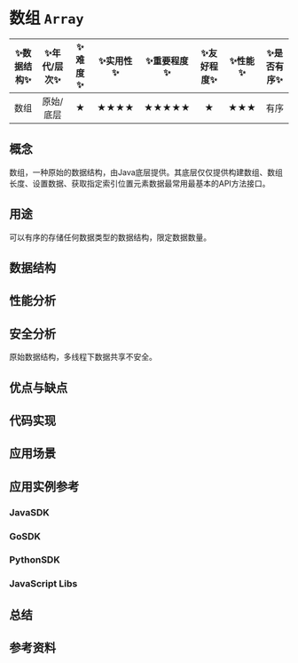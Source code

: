 # 数组 `Array`

| :sparkles:数据结构:sparkles: | :sparkles:年代/层次:sparkles: | :sparkles:难度:sparkles: | :sparkles:实用性:sparkles: | :sparkles:重要程度:sparkles: | :sparkles:友好程度:sparkles: | :sparkles:性能:sparkles: | :sparkles:是否有序:sparkles: |
| :--------------------------: | :---------------------------: | :----------------------: | :------------------------: | :--------------------------: | :--------------------------: | :----------------------: | :--------------------------: |
|             数组             |           原始/底层           |            ★             |            ★★★★            |            ★★★★★             |              ★               |           ★★★            |             有序             |

## 概念

数组，一种原始的数据结构，由Java底层提供。其底层仅仅提供构建数组、数组长度、设置数据、获取指定索引位置元素数据最常用最基本的API方法接口。

## 用途

可以有序的存储任何数据类型的数据结构，限定数据数量。

## 数据结构



## 性能分析



## 安全分析

原始数据结构，多线程下数据共享不安全。

## 优点与缺点



## 代码实现



## 应用场景



## 应用实例参考

### JavaSDK

### GoSDK

### PythonSDK

### JavaScript Libs



## 总结



## 参考资料





